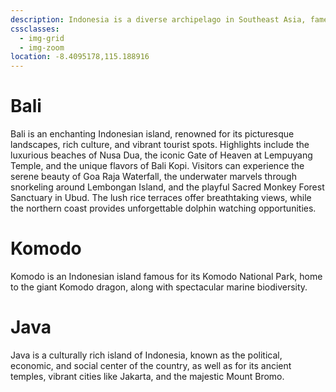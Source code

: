 ```yaml
---
description: Indonesia is a diverse archipelago in Southeast Asia, famed for its volcanic landscapes, rich cultures, and vibrant ecosystems.
cssclasses:
  - img-grid
  - img-zoom
location: -8.4095178,115.188916
---
```

# Bali

Bali is an enchanting Indonesian island, renowned for its picturesque landscapes, rich culture, and vibrant tourist spots. Highlights include the luxurious beaches of Nusa Dua, the iconic Gate of Heaven at Lempuyang Temple, and the unique flavors of Bali Kopi. Visitors can experience the serene beauty of Goa Raja Waterfall, the underwater marvels through snorkeling around Lembongan Island, and the playful Sacred Monkey Forest Sanctuary in Ubud. The lush rice terraces offer breathtaking views, while the northern coast provides unforgettable dolphin watching opportunities.

# Komodo

Komodo is an Indonesian island famous for its Komodo National Park, home to the giant Komodo dragon, along with spectacular marine biodiversity.

# Java

Java is a culturally rich island of Indonesia, known as the political, economic, and social center of the country, as well as for its ancient temples, vibrant cities like Jakarta, and the majestic Mount Bromo.

